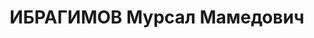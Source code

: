 ---
title: ИБРАГИМОВ Мурсал Мамедович
description: "Род. 1899, азербайджанец. Член ВКП(б) с 1924.\n Начальник штаба 77-й\
  \ Азербайджанской дивизии, майор.\n Арестован 15.06.1937\n Обвинение: по \"делу\
  \ о военно-фашистском заговоре\".\n Приговор: ВК ВС СССР, 13.10.1937 - ВМН.\n Расстрелян\
  \ 13.10.1937\n Реабилитирован 27.04.1957.\n Источники: Сталинский список от 03.10.1937\
  \ (Аз.ССР, Кат.1)| Архивно-судебное дело №13896| Сводка важнейших показаний арестованных\
  \ по ГУГБ НКВД СССР №102587 за 02.04.1938| Определение ВТ ЗакВО, 18.06.1957 (упоминание)|\
  \ Асадов С. и Мамедов И. \"Терроризм. Причина и следствие\" - Изд.\"Азербайджан\"\
  \ - Баку, 2001| Ларькин В.В. Политические репрессии командно-начальствующего состава\
  \ Закавказского Военного Округа в 1937-1938 гг. - Санкт-Петербург, 2016."
---